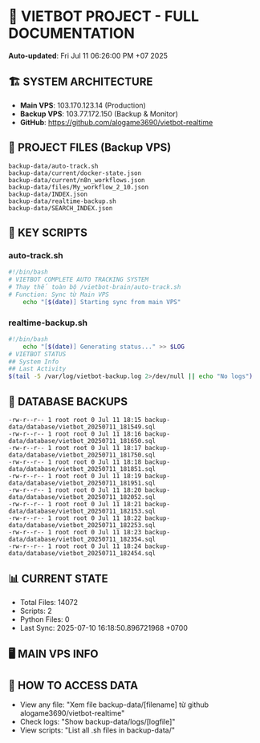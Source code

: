 # 🤖 VIETBOT PROJECT - FULL DOCUMENTATION
**Auto-updated**: Fri Jul 11 06:26:00 PM +07 2025

## 🏗️ SYSTEM ARCHITECTURE
- **Main VPS**: 103.170.123.14 (Production)
- **Backup VPS**: 103.77.172.150 (Backup & Monitor)
- **GitHub**: https://github.com/alogame3690/vietbot-realtime

## 📁 PROJECT FILES (Backup VPS)
```
backup-data/auto-track.sh
backup-data/current/docker-state.json
backup-data/current/n8n_workflows.json
backup-data/files/My_workflow_2_10.json
backup-data/INDEX.json
backup-data/realtime-backup.sh
backup-data/SEARCH_INDEX.json
```

## 🔧 KEY SCRIPTS
### auto-track.sh
```bash
#!/bin/bash
# VIETBOT COMPLETE AUTO TRACKING SYSTEM
# Thay thế toàn bộ /vietbot-brain/auto-track.sh
# Function: Sync từ Main VPS
    echo "[$(date)] Starting sync from main VPS"
```
### realtime-backup.sh
```bash
#!/bin/bash
    echo "[$(date)] Generating status..." >> $LOG
# VIETBOT STATUS
## System Info
## Last Activity
$(tail -5 /var/log/vietbot-backup.log 2>/dev/null || echo "No logs")
```

## 💾 DATABASE BACKUPS
```
-rw-r--r-- 1 root root 0 Jul 11 18:15 backup-data/database/vietbot_20250711_181549.sql
-rw-r--r-- 1 root root 0 Jul 11 18:16 backup-data/database/vietbot_20250711_181650.sql
-rw-r--r-- 1 root root 0 Jul 11 18:17 backup-data/database/vietbot_20250711_181750.sql
-rw-r--r-- 1 root root 0 Jul 11 18:18 backup-data/database/vietbot_20250711_181851.sql
-rw-r--r-- 1 root root 0 Jul 11 18:19 backup-data/database/vietbot_20250711_181951.sql
-rw-r--r-- 1 root root 0 Jul 11 18:20 backup-data/database/vietbot_20250711_182052.sql
-rw-r--r-- 1 root root 0 Jul 11 18:21 backup-data/database/vietbot_20250711_182153.sql
-rw-r--r-- 1 root root 0 Jul 11 18:22 backup-data/database/vietbot_20250711_182253.sql
-rw-r--r-- 1 root root 0 Jul 11 18:23 backup-data/database/vietbot_20250711_182354.sql
-rw-r--r-- 1 root root 0 Jul 11 18:24 backup-data/database/vietbot_20250711_182454.sql
```

## 📊 CURRENT STATE
- Total Files: 14072
- Scripts: 2
- Python Files: 0
- Last Sync: 2025-07-10 16:18:50.896721968 +0700

## 🖥️ MAIN VPS INFO


## 🚨 HOW TO ACCESS DATA
- View any file: "Xem file backup-data/[filename] từ github alogame3690/vietbot-realtime"
- Check logs: "Show backup-data/logs/[logfile]"
- View scripts: "List all .sh files in backup-data/"
